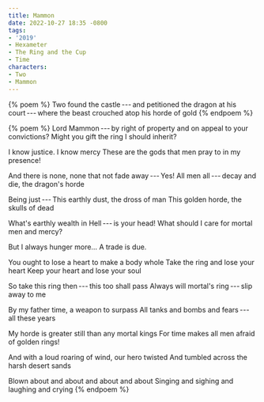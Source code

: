 ```yaml
---
title: Mammon
date: 2022-10-27 18:35 -0800
tags:
- '2019'
- Hexameter
- The Ring and the Cup
- Time
characters:
- Two
- Mammon
---
```

{% poem %}
Two found the castle&#x2009;---&#x2009;and petitioned the dragon at
his court&#x2009;---&#x2009;where the beast crouched atop his horde of gold 
{% endpoem %}

{% poem %}
Lord Mammon&#x2009;---&#x2009;by right of property and on appeal to your convictions?
Might you gift the ring I should inherit?

I know justice. I know mercy
These are the gods that men pray to in my presence!

And there is none, none that not fade away&#x2009;---&#x2009;Yes!
All men all&#x2009;---&#x2009;decay and die, the dragon's horde

Being just&#x2009;---&#x2009;This earthly dust, the dross of man
This golden horde, the skulls of dead

What's earthly wealth in Hell&#x2009;---&#x2009;is your head!
What should I care for mortal men and mercy?

But I always hunger more… A trade is due.

You ought to lose a heart to make a body whole
Take the ring and lose your heart
Keep your heart and lose your soul

So take this ring then&#x2009;---&#x2009;this too shall pass
Always will mortal's ring&#x2009;---&#x2009;slip away to me

By my father time, a weapon to surpass
All tanks and bombs and fears&#x2009;---&#x2009;all these years

My horde is greater still than any mortal kings
For time makes all men afraid of golden rings!

And with a loud roaring of wind, our hero twisted
And tumbled across the harsh desert sands

Blown about and about and about and about
Singing and sighing and laughing and crying
{% endpoem %}
